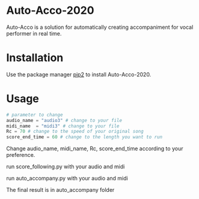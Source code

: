 # Auto-Acco-2020

Auto-Acco is a solution for automatically creating accompaniment for vocal performer in real time.

# Installation

Use the package manager [pip2](https://pip.pypa.io/en/stable/) to install Auto-Acco-2020.

# Usage

```python
# parameter to change
audio_name = "audio3" # change to your file
midi_name  = "midi3" # change to your file
Rc = 70 # change to the speed of your original song
score_end_time = 60 # change to the length you want to run 
```

Change audio_name, midi_name, Rc, score_end_time according to your preference.

run score_following.py with your audio and midi

run auto_accompany.py with your audio and midi

The final result is in auto_accompany folder
